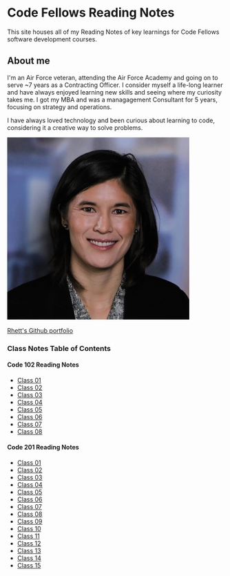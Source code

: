 # Code Fellows Reading Notes

This site houses all of my Reading Notes of key learnings for Code Fellows software development courses.

## About me

I'm an Air Force veteran, attending the Air Force Academy and going on to serve ~7 years as a Contracting Officer. I consider myself a life-long learner and have always enjoyed learning new skills and seeing where my curiosity takes me. I got my MBA and was a managagement Consultant for 5 years, focusing on strategy and operations.

I have always loved technology and been curious about learning to code, considering it a creative way to solve problems.

![Rhett headshot](rhettchase.jpg)

[Rhett's Github portfolio](https://github.com/rhettchase)

### Class Notes Table of Contents

#### Code 102 Reading Notes

- [Class 01](102/class-01.md)
- [Class 02](102/class-02.md)
- [Class 03](102/class-03.md)
- [Class 04](102/class-04.md)
- [Class 05](102/class-05.md)
- [Class 06](102/class-06.md)
- [Class 07](102/class-07.md)
- [Class 08](102/class-08.md)

#### Code 201 Reading Notes

- [Class 01](201/class-01.md)
- [Class 02](201/class-02.md)
- [Class 03](201/class-03.md)
- [Class 04](201/class-04.md)
- [Class 05](201/class-05.md)
- [Class 06](201/class-06.md)
- [Class 07](201/class-07.md)
- [Class 08](201/class-08.md)
- [Class 09](201/class-09.md)
- [Class 10](201/class-10.md)
- [Class 11](201/class-11.md)
- [Class 12](201/class-12.md)
- [Class 13](201/class-13.md)
- [Class 14](201/class-14.md)
- [Class 15](201/class-15.md)
